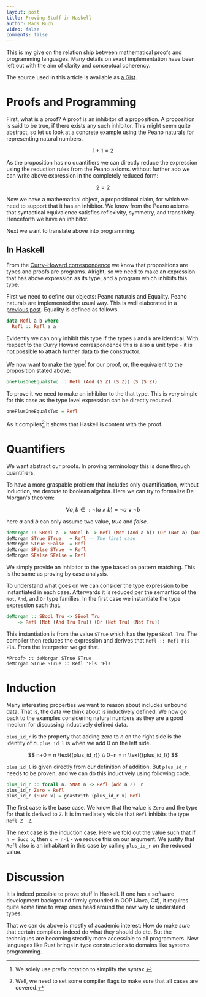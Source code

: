 ```yaml
---
layout: post
title: Proving Stuff in Haskell
author: Mads Buch
video: false
comments: false
---
```


This is my give on the relation ship between mathematical proofs and
programming languages. Many details on exact implementation have been left out
with the aim of clarity and conceptual coherency.

The source used in this article is available as
[a Gist](https://gist.github.com/madsbuch/12043c4ad1c1fd0a80008ffb443e29d7).

# Proofs and Programming
First, what is a proof? A proof is an inhibitor of a proposition. A proposition
is said to be true, if there exists any such inhibitor. This might seem quite
abstract, so let us look at a concrete example using the Peano naturals for
representing natural numbers.

$$
    1+1 = 2
$$

As the proposition has no quantifiers we can directly reduce the expression
using the reduction rules from the Peano axioms. without further ado we can
write above expression in the completely reduced form:

$$
    2 = 2
$$

Now we have a mathematical object, a propositional claim, for which we
need to support that it has an inhibitor. We know from the Peano axioms that
syntactical equivalence satisfies reflexivity, symmetry, and transitivity.
Henceforth we have an inhibitor.

Next we want to translate above into programming.

## In Haskell
From the [Curry–Howard correspondence](https://en.wikipedia.org/wiki/Curry%E2%80%93Howard_correspondence)
we know that propositions are types and proofs are programs. Alright, so we
need to make an expression that has above expression as its type,
and a program which inhibits this type.

First we need to define our objects: Peano naturals and Equality. Peano
naturals are implemented the usual way. This is well elaborated in a 
[previous post](/blog/100-days-of-fibonacci-day-9-haskell-types/).
Equality is defined as follows.

```haskell
data Refl a b where
  Refl :: Refl a a
```

Evidently we can only inhibit this type if the types `a` and `b` are
identical. With respect to the Curry Howard correspondence this is also a unit 
type - it is not possible to attach further data to the constructor.

We now want to make the type[^prefix] for our proof, or, the equivalent to the 
proposition stated above:

```haskell
onePlusOneEqualsTwo :: Refl (Add (S Z) (S Z)) (S (S Z))
```

To prove it we need to make an inhibitor to the that type. This is very simple
for this case as the type level expression can be directly reduced.

```haskell
onePlusOneEqualsTwo = Refl
```

As it compiles[^compiler] it shows that Haskell is content with the proof.

# Quantifiers
We want abstract our proofs. In proving terminology this is done through
quantifiers.

To have a more graspable problem that includes only quantification,
without induction, we deroute to boolean algebra. Here we can
try to formalize De Morgan's theorem:

$$
    \forall a, b \in : \lnot( a \land b ) = \lnot a \lor  \lnot b
$$

here _a_ and _b_ can only assume two value, _true_ and _false_.

```haskell
deMorgan :: SBool a -> SBool b -> Refl (Not (And a b)) (Or (Not a) (Not b))
deMorgan STrue STrue   = Refl -- The first case
deMorgan STrue SFalse  = Refl
deMorgan SFalse STrue  = Refl
deMorgan SFalse SFalse = Refl
```

We simply provide an inhibitor to the type based on
pattern matching. This is the same as proving by case analysis.

To understand what goes on we can consider the type expression to be
instantiated in each case. Afterwards it is reduced per the semantics
of the `Not`, `And`, and `Or` type families. In the first case we instantiate
the type expression such that.

```haskell
deMorgan :: SBool Tru -> SBool Tru
    -> Refl (Not (And Tru Tru)) (Or (Not Tru) (Not Tru))
```

This instantiation is from the value `STrue` which has the type `SBool Tru`.
The compiler then reduces the expression and derives that
`Refl :: Refl Fls Fls`. From the interpreter we get that.

```
*Proof> :t deMorgan STrue STrue
deMorgan STrue STrue :: Refl 'Fls 'Fls
```

# Induction
Many interesting properties we want to reason about includes unbound data.
That is, the data we think about is inductively defined. We now go back to the
examples considering natural numbers as they are a good medium for
discussing inductively defined data.

`plus_id_r` is the property that adding zero to
_n_ on the right side is the identity of _n_. `plus_id_l` is when we add 0
on the left side.

$$
    n+0 = n \text{(plus_id_r)} \\
    0+n = n \text{(plus_id_l)}
$$

`plus_id_l` is given directly from our definition of addition. But `plus_id_r`
needs to be proven, and we can do this inductively using following code.

```haskell
plus_id_r :: forall n. SNat n -> Refl (Add n Z)  n
plus_id_r Zero = Refl
plus_id_r (Succ x) = gcastWith (plus_id_r x) Refl
```

The first case is the base case. We know that the value is `Zero` and
the type for that is derived to `Z`. It is immediately visible that `Refl`
inhibits the type `Refl Z  Z`.

The next case is the induction case. Here we fold out the value such that if
`n = Succ x`, then `x = n-1` - we reduce this on our argument. We justify that 
`Refl` also is an inhabitant in this case by calling `plus_id_r` on the
reduced value.

# Discussion
It is indeed possible to prove stuff in Haskell. If one has a software
development background firmly grounded in OOP (Java, C#), it requires quite
some time to wrap ones head around the new way to understand types.

That we can do above is mostly of academic interest: How do make _sure_ that
certain compilers indeed do what they should do etc. But the techniques are
becoming steadily more accessible to all programmers. New languages like
Rust brings in type constructions to domains like systems programming.

[^prefix]: We solely use prefix notation to simplify the syntax.
[^compiler]: Well, we need to set some compiler flags to make sure that all cases are covered.
